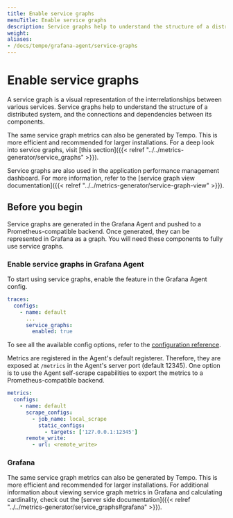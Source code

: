 ```yaml
---
title: Enable service graphs
menuTitle: Enable service graphs
description: Service graphs help to understand the structure of a distributed system, and the connections and dependencies between its components.
weight:
aliases:
- /docs/tempo/grafana-agent/service-graphs
---
```


# Enable service graphs

A service graph is a visual representation of the interrelationships between various services.
Service graphs help to understand the structure of a distributed system,
and the connections and dependencies between its components.

The same service graph metrics can also be generated by Tempo.
This is more efficient and recommended for larger installations.
For a deep look into service graphs, visit [this section]({{< relref "../../metrics-generator/service_graphs" >}}).

Service graphs are also used in the application performance management dashboard.
For more information, refer to the [service graph view documentation]({{< relref "../../metrics-generator/service-graph-view" >}}).

## Before you begin

Service graphs are generated in the Grafana Agent and pushed to a Prometheus-compatible backend.
Once generated, they can be represented in Grafana as a graph.
You will need these components to fully use service graphs.

### Enable service graphs in Grafana Agent

To start using service graphs, enable the feature in the Grafana Agent config.

```yaml
traces:
  configs:
    - name: default
      ...
      service_graphs:
        enabled: true
```

To see all the available config options, refer to the [configuration reference](/docs/agent/latest/configuration/traces-config).

Metrics are registered in the Agent's default registerer.
Therefore, they are exposed at `/metrics` in the Agent's server port (default 12345).
One option is to use the Agent self-scrape capabilities to export the metrics to a Prometheus-compatible backend.

```yaml
metrics:
  configs:
    - name: default
      scrape_configs:
        - job_name: local_scrape
          static_configs:
            - targets: ['127.0.0.1:12345']
      remote_write:
        - url: <remote_write>
```

### Grafana

The same service graph metrics can also be generated by Tempo.
This is more efficient and recommended for larger installations.
For additional information about viewing service graph metrics in Grafana and calculating cardinality, check out the [server side documentation]({{< relref "../../metrics-generator/service_graphs#grafana" >}}).
